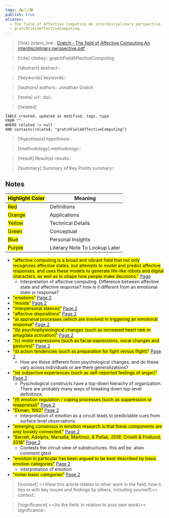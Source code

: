 ```yaml
---
tags: 📥️/📜️/🟥️
publish: true
aliases: 
  - The field of Affective Computing An interdisciplinary perspective
  - gratchFieldAffectiveComputing
---
```

> [!link]
> zotero_link:: [Gratch - The field of Affective Computing An interdisciplinary perspective.pdf](zotero://select/library/items/TTKU7KFE)

> [!cite]
> citekey:: gratchFieldAffectiveComputing

> [!abstract]
> abstract:: 

> [!keywords]
> keywords:: 

> [!authors]
> authors:: Jonathan Gratch

> [!meta]
> url:: 
> doi:: 

> [!related]


```dataview
TABLE created, updated as modified, tags, type
FROM ""
WHERE related != null
AND contains(related, "gratchFieldAffectiveComputing")
```

> [!hypothesis]
> hypothesis:: 

> [!methodology] 
> methodology:: 

> [!result] Result(s) 
> results::

> [!summary] Summary of Key Points
> summary:: 

## Notes

| <mark class="hltr-grey">Highlight Color</mark> | Meaning                       |
| ---------------------------------------------- | ----------------------------- |
| <mark class="hltr-red">Red</mark>              | Definitions                   |
| <mark class="hltr-orange">Orange</mark>        | Applications                  |
| <mark class="hltr-yellow">Yellow</mark>        | Technical Details             |
| <mark class="hltr-green">Green</mark>          | Conceptual                    |
| <mark class="hltr-blue">Blue</mark>            | Personal Insights             |
| <mark class="hltr-purple">Purple</mark>        | Literary Note To Lookup Later |

- <mark class="hltr-yellow">"affective computing is a broad and vibrant field that not only recognizes affective states, but attempts to model and predict affective responses, and uses these models to generate life-like robots and digital characters, as well as to shape how people make decisions.”</mark> [Page ](zotero://open-pdf/library/items/TTKU7KFE?page=&annotation=RHHBXLWI) 
	- Interpretation of affective computing. Difference between affective state and affective response? how is it different from an emotional state or response? 
- <mark class="hltr-red">"emotions”</mark> [Page 2](zotero://open-pdf/library/items/TTKU7KFE?page=2&annotation=VSGUL56D) 
- <mark class="hltr-red">"moods”</mark> [Page 2](zotero://open-pdf/library/items/TTKU7KFE?page=2&annotation=FDL8WNBY) 
- <mark class="hltr-red">"interpersonal stances”</mark> [Page 2](zotero://open-pdf/library/items/TTKU7KFE?page=2&annotation=Q5YTI8FL) 
- <mark class="hltr-red">"affective dispositions”</mark> [Page 2](zotero://open-pdf/library/items/TTKU7KFE?page=2&annotation=VKTPFQIC) 
- <mark class="hltr-red">"a) appraisal processes (which are involved in triggering an emotional response”</mark> [Page 2](zotero://open-pdf/library/items/TTKU7KFE?page=2&annotation=NR4KSMUJ) 
- <mark class="hltr-red">"(b) psychophysiological changes (such as increased heart rate or amygdala activation)”</mark> [Page 2](zotero://open-pdf/library/items/TTKU7KFE?page=2&annotation=JQJZL94T) 
- <mark class="hltr-red">"(c) motor expressions (such as facial expressions, vocal changes and gestures)”</mark> [Page 2](zotero://open-pdf/library/items/TTKU7KFE?page=2&annotation=YV9P3IXW) 
- <mark class="hltr-red">"d) action tendencies (such as preparation for fight versus flight)”</mark> [Page 2](zotero://open-pdf/library/items/TTKU7KFE?page=2&annotation=SUPXUXPF) 
	- How are these different from psychological changes, and do these vary across individuals or are there generalizations? 
- <mark class="hltr-red">"(e) subjective experiences (such as self-reported feelings of anger)”</mark> [Page 2](zotero://open-pdf/library/items/TTKU7KFE?page=2&annotation=VCDDACGN) 
	- Pyschological constructs have a top-down hierachy of organization. There are probably many ways of breaking down top-level definitions. 
- <mark class="hltr-red">"(f) emotion regulation / coping processes (such as suppression or reappraisal)”</mark> [Page 2](zotero://open-pdf/library/items/TTKU7KFE?page=2&annotation=GWGB6TQI) 
- <mark class="hltr-purple">"Ekman, 1992”</mark> [Page 2](zotero://open-pdf/library/items/TTKU7KFE?page=2&annotation=4G8YNCQ7) 
	- interpretation of emotion as a circuit leads to predictable cues from surface level observations. 
- <mark class="hltr-yellow">"emerging consensus in emotion research is that these components are only loosely connected.”</mark> [Page 2](zotero://open-pdf/library/items/TTKU7KFE?page=2&annotation=CA5KY58N) 
- <mark class="hltr-purple">"Barrett, Adolphs, Marsella, Martinez, &amp; Pollak, 2019; Crivelli &amp; Fridlund, 2018”</mark> [Page 2](zotero://open-pdf/library/items/TTKU7KFE?page=2&annotation=GUSNVTZA) 
	- Contests the circuit view of substructures. this will be  atwo comment gtest 
- <mark class="hltr-yellow">"emotion in particular has been argued to be best described by basic emotion categories”</mark> [Page 2](zotero://open-pdf/library/items/TTKU7KFE?page=2&annotation=5AQZAUF7) 
	- interpretation of emotion 
- <mark class="hltr-yellow">"richer basic categories”</mark> [Page 2](zotero://open-pdf/library/items/TTKU7KFE?page=2&annotation=D2DKLHDF) 









> [!context]
> ==(How this article relates to other work in the field; how it ties in with key issues and findings by others, including yourself)==
> context:: 

> [!significance]
> ==(to the field; in relation to your own work)==
> significance:: 

